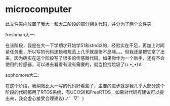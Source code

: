 # microcomputer
此文件夹内放置了我大一和大二阶段的部分相关代码，并分为了两个文件夹

freshman大一:

在该阶段，我是在大一下学期才开始学51和stm32的，经验实在不足，再加上时间紧任务重，所以写的代码逻辑和规范上几乎就是惨不忍睹。。。但我还是把它拿了出来，因为确实在这个阶段写了很多的传感器代码。如果你作为一个新手，还有不会使用的传感器，可以进去看看有没有需要的，就当捡捡垃圾了(ง •̀_•́)ง‼

sophomore大二:

在这个阶段，我稍微比大一写的代码好看些了，主要的进步就是我几乎大部分这个阶段的代码都用了RTOS系统，有UCOSII和FreeRTOS，如果对代码有建议可以提出来，我会虚心接受合理建议(ノ゜▽゜)
